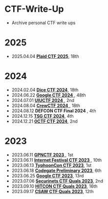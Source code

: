 # CTF-Write-Up

- Archive personal CTF write ups
# 2025
* 2025.04.04 [**Plaid CTF 2025**](2025-Plaid-CTF), 18th


# 2024

* 2024.02.04 [**Dice CTF 2024**](2024-Dice-CTF), 18th
* 2024.06.22 [**Google CTF 2024** ](2024-Google-CTF), 48th
* 2024.07.01 [**UIUCTF 2024** ](2024-UIUC-CTF), 2nd
* 2024.08.04 [**CrewCTF 2024** ](2024-Crew-CTF), 18th
* 2024.08.12 **DEFCON CTF Final 2024** , 4th
* 2024.12.15 [**TSG CTF 2024**](2024-TSG_CTF), 4th
* 2024.12.21 [**0CTF CTF 2024**](2024-0CTF), 2nd


# 2023

* 2023.06.11 [**GPNCTF 2023** ](2023-GPNCTF), 1st
* 2023.06.11 [**Internet Festival CTF 2023** ](2023-Internet-Festival-CTF), 10th
* 2023.06.13 [**TyphoonCon CTF 2023**](2023-TyphoonCon-CTF), 1st
* 2023.06.18 [**Codegate Preliminary 2023**](2023-Codegate-Preliminary), 6th
* 2023.06.25 [**Google CTF 2023**](2023-Google-CTF), 13rd
* 2023.07.06 [**Securinets CTF Quals 2023**](2023-Securinets-CTF-Quals), 2nd
* 2023.09.10 [**HITCON CTF Quals 2023**](2023-HITCON), 16th
* 2023.09.17 [**CSAW CTF Quals 2023**](2023-CSAW-CTF-Quals), 12th

